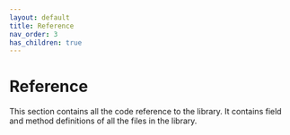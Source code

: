 ```yaml
---
layout: default
title: Reference
nav_order: 3
has_children: true
---
```


# Reference

This section contains all the code reference to the library.
It contains field and method definitions of all the files in the library.
